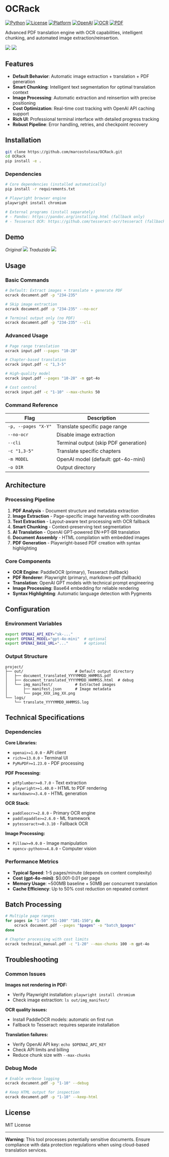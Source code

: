 # OCRack

[![Python](https://img.shields.io/badge/python-3.8%2B-blue.svg)](https://python.org)
[![License](https://img.shields.io/badge/license-MIT-green.svg)](LICENSE)
[![Platform](https://img.shields.io/badge/platform-windows%20%7C%20linux%20%7C%20macos-lightgrey.svg)](https://github.com/marcostolosa/OCRack)
[![OpenAI](https://img.shields.io/badge/engine-GPT--4o-orange.svg)](https://openai.com)
[![OCR](https://img.shields.io/badge/ocr-PaddleOCR-red.svg)](https://github.com/PaddlePaddle/PaddleOCR)
[![PDF](https://img.shields.io/badge/render-Playwright-purple.svg)](https://playwright.dev)

Advanced PDF translation engine with OCR capabilities, intelligent chunking, and automated image extraction/reinsertion.

![](assets/demo.png) 
![](assets/demo2.png)

## Features

- **Default Behavior**: Automatic image extraction + translation + PDF generation
- **Smart Chunking**: Intelligent text segmentation for optimal translation context
- **Image Processing**: Automatic extraction and reinsertion with precise positioning
- **Cost Optimization**: Real-time cost tracking with OpenAI API caching support
- **Rich UI**: Professional terminal interface with detailed progress tracking
- **Robust Pipeline**: Error handling, retries, and checkpoint recovery

## Installation

```bash
git clone https://github.com/marcostolosa/OCRack.git
cd OCRack
pip install -e .
```

### Dependencies

```bash
# Core dependencies (installed automatically)
pip install -r requirements.txt

# Playwright browser engine
playwright install chromium

# External programs (install separately)
# - Pandoc: https://pandoc.org/installing.html (fallback only)
# - Tesseract OCR: https://github.com/tesseract-ocr/tesseract (fallback only)
```
## Demo

*Original*
![](assets/en.png)
*Traduzido*
![](assets/pt-br.png)


## Usage

### Basic Commands

```bash
# Default: Extract images + translate + generate PDF
ocrack document.pdf -p "234-235"

# Skip image extraction
ocrack document.pdf -p "234-235" --no-ocr

# Terminal output only (no PDF)
ocrack document.pdf -p "234-235" --cli
```

### Advanced Usage

```bash
# Page range translation
ocrack input.pdf --pages "10-28"

# Chapter-based translation  
ocrack input.pdf -c "1,3-5"

# High-quality model
ocrack input.pdf --pages "10-28" -m gpt-4o

# Cost control
ocrack input.pdf -c "1-10" --max-chunks 50
```

### Command Reference

| Flag | Description |
|------|-------------|
| `-p, --pages "X-Y"` | Translate specific page range |
| `--no-ocr` | Disable image extraction |
| `--cli` | Terminal output (skip PDF generation) |
| `-c "1,3-5"` | Translate specific chapters |
| `-m MODEL` | OpenAI model (default: gpt-4o-mini) |
| `-o DIR` | Output directory |

## Architecture

### Processing Pipeline

1. **PDF Analysis** - Document structure and metadata extraction
2. **Image Extraction** - Page-specific image harvesting with coordinates
3. **Text Extraction** - Layout-aware text processing with OCR fallback
4. **Smart Chunking** - Context-preserving text segmentation
5. **AI Translation** - OpenAI GPT-powered EN→PT-BR translation
6. **Document Assembly** - HTML compilation with embedded images
7. **PDF Generation** - Playwright-based PDF creation with syntax highlighting

### Core Components

- **OCR Engine**: PaddleOCR (primary), Tesseract (fallback)
- **PDF Renderer**: Playwright (primary), markdown-pdf (fallback)  
- **Translation**: OpenAI GPT models with technical prompt engineering
- **Image Processing**: Base64 embedding for reliable rendering
- **Syntax Highlighting**: Automatic language detection with Pygments

## Configuration

### Environment Variables

```bash
export OPENAI_API_KEY="sk-..."
export OPENAI_MODEL="gpt-4o-mini"  # optional
export OPENAI_BASE_URL="..."       # optional
```

### Output Structure

```
project/
├── out/                       # Default output directory
│   ├── document_translated_YYYYMMDD_HHMMSS.pdf
│   ├── document_translated_YYYYMMDD_HHMMSS.html  # debug
│   └── img_manifest/          # Extracted images
│       ├── manifest.json      # Image metadata
│       └── page_XXX_img_XX.png
└── logs/
    └── translate_YYYYMMDD_HHMMSS.log
```

## Technical Specifications

### Dependencies

**Core Libraries:**
- `openai>=1.0.0` - API client
- `rich>=13.0.0` - Terminal UI
- `PyMuPDF>=1.23.0` - PDF processing

**PDF Processing:**
- `pdfplumber>=0.7.0` - Text extraction
- `playwright>=1.40.0` - HTML to PDF rendering
- `markdown>=3.4.0` - HTML generation

**OCR Stack:**
- `paddleocr>=2.8.0` - Primary OCR engine
- `paddlepaddle>=2.6.0` - ML framework
- `pytesseract>=0.3.10` - Fallback OCR

**Image Processing:**
- `Pillow>=9.0.0` - Image manipulation
- `opencv-python>=4.8.0` - Computer vision

### Performance Metrics

- **Typical Speed**: 1-5 pages/minute (depends on content complexity)
- **Cost (gpt-4o-mini)**: $0.001-0.01 per page
- **Memory Usage**: ~500MB baseline + 50MB per concurrent translation
- **Cache Efficiency**: Up to 50% cost reduction on repeated content

## Batch Processing

```bash
# Multiple page ranges
for pages in "1-50" "51-100" "101-150"; do
    ocrack document.pdf --pages "$pages" -o "batch_$pages"
done

# Chapter processing with cost limits
ocrack technical_manual.pdf -c "1-20" --max-chunks 100 -m gpt-4o
```

## Troubleshooting

### Common Issues

**Images not rendering in PDF:**
- Verify Playwright installation: `playwright install chromium`
- Check image extraction: `ls out/img_manifest/`

**OCR quality issues:**
- Install PaddleOCR models: automatic on first run
- Fallback to Tesseract: requires separate installation

**Translation failures:**
- Verify OpenAI API key: `echo $OPENAI_API_KEY`
- Check API limits and billing
- Reduce chunk size with `--max-chunks`

### Debug Mode

```bash
# Enable verbose logging
ocrack document.pdf -p "1-10" --debug

# Keep HTML output for inspection
ocrack document.pdf -p "1-10" --keep-html
```

## License

MIT License

---

**Warning**: This tool processes potentially sensitive documents. Ensure compliance with data protection regulations when using cloud-based translation services.
